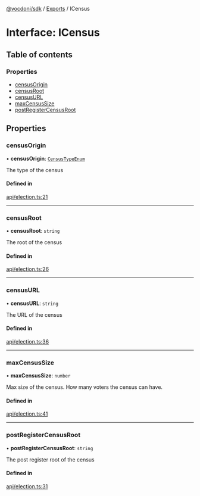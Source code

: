 [@vocdoni/sdk](/sdk) / [Exports](../modules) / ICensus

# Interface: ICensus

## Table of contents

### Properties

- [censusOrigin](ICensus#censusorigin)
- [censusRoot](ICensus#censusroot)
- [censusURL](ICensus#censusurl)
- [maxCensusSize](ICensus#maxcensussize)
- [postRegisterCensusRoot](ICensus#postregistercensusroot)

## Properties

### censusOrigin

• **censusOrigin**: [`CensusTypeEnum`](../enums/CensusTypeEnum)

The type of the census

#### Defined in

[api/election.ts:21](https://github.com/vocdoni/vocdoni-sdk/blob/2244934/src/api/election.ts#L21)

___

### censusRoot

• **censusRoot**: `string`

The root of the census

#### Defined in

[api/election.ts:26](https://github.com/vocdoni/vocdoni-sdk/blob/2244934/src/api/election.ts#L26)

___

### censusURL

• **censusURL**: `string`

The URL of the census

#### Defined in

[api/election.ts:36](https://github.com/vocdoni/vocdoni-sdk/blob/2244934/src/api/election.ts#L36)

___

### maxCensusSize

• **maxCensusSize**: `number`

Max size of the census. How many voters the census can have.

#### Defined in

[api/election.ts:41](https://github.com/vocdoni/vocdoni-sdk/blob/2244934/src/api/election.ts#L41)

___

### postRegisterCensusRoot

• **postRegisterCensusRoot**: `string`

The post register root of the census

#### Defined in

[api/election.ts:31](https://github.com/vocdoni/vocdoni-sdk/blob/2244934/src/api/election.ts#L31)
